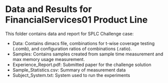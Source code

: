 # Data and Results for FinancialServices01 Product Line

This folder contains data and report for SPLC Challenge case:

* Data: Contains dimacs file, combinations for t-wise coverage testing (.comb), and configuration ratios of combinations (.ratio).
* Samples: Contains samples created from sample time measurement and max memory usage measurement.
* Experience_Report.pdf: Submitted paper for the challenge solution
* Sample_Statistics.csv: Summary of measurement data
* Subject_System.txt: System used to run the experiments
